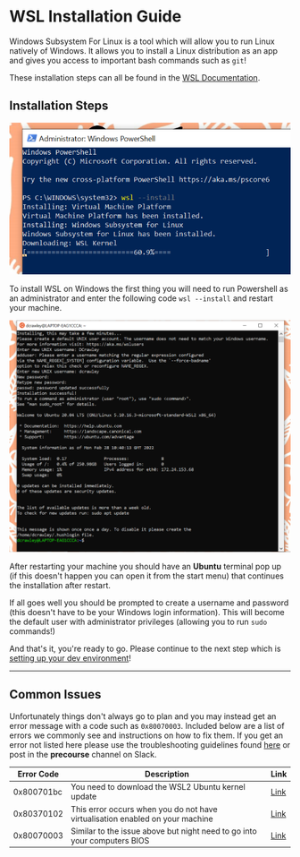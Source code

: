 # WSL Installation Guide

Windows Subsystem For Linux is a tool which will allow you to run Linux natively of Windows. It allows you to install a Linux distribution as an app and gives you access to important bash commands such as `git`!

These installation steps can all be found in the [WSL Documentation]('https://docs.microsoft.com/en-us/windows/wsl/install').

## Installation Steps

![Image of PowerShell installing WSL](./images/ps_admin.png 'Installing WSL using the PowerShell terminal')

To install WSL on Windows the first thing you will need to run Powershell as an administrator and enter the following code `wsl --install` and restart your machine.

![Image of Ubuntu terminal on restart](./images/ubuntu_install.png 'Continuing the installation after restarting your machine')

After restarting your machine you should have an **Ubuntu** terminal pop up (if this doesn't happen you can open it from the start menu) that continues the installation after restart.

If all goes well you should be prompted to create a username and password (this doesn't have to be your Windows login information). This will become the default user with administrator privileges (allowing you to run `sudo` commands!)

And that's it, you're ready to go. Please continue to the next step which is [setting up your dev environment]()!

---

## Common Issues

Unfortunately things don't always go to plan and you may instead get an error message with a code such as `0x80070003`. Included below are a list of errors we commonly see and instructions on how to fix them. If you get an error not listed here please use the troubleshooting guidelines found [here]('https://docs.microsoft.com/en-us/windows/wsl/troubleshooting#installation-issues') or post in the **precourse** channel on Slack.

| Error Code | Description                                                                   | Link                                                                                                                                                                         |
| ---------- | ----------------------------------------------------------------------------- | ---------------------------------------------------------------------------------------------------------------------------------------------------------------------------- |
| 0x800701bc | You need to download the WSL2 Ubuntu kernel update                            | [Link]('https://docs.microsoft.com/en-gb/windows/wsl/install-manual#step-4---download-the-linux-kernel-update-package')                                                      |
| 0x80370102 | This error occurs when you do not have virtualisation enabled on your machine | [Link]('https://docs.microsoft.com/en-us/windows/wsl/troubleshooting#error-0x80370102-the-virtual-machine-could-not-be-started-because-a-required-feature-is-not-installed') |
| 0x80070003 | Similar to the issue above but night need to go into your computers BIOS      | [Link]('https://docs.microsoft.com/en-us/windows/wsl/troubleshooting#installation-issues')                                                                                   |

